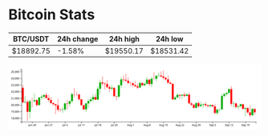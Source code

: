 # Bitcoin Stats

BTC/USDT|24h change|24h high|24h low|
|---|---|---|---|
|$18892.75|-1.58%|$19550.17|$18531.42|

<img src="./chart.svg">
